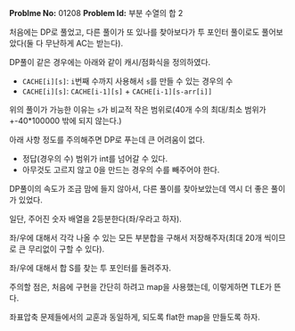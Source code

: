 **Problme No:** 01208
**Problem Id:** 부분 수열의 합 2


처음에는 DP로 풀었고, 다른 풀이가 또 있나를 찾아보다가 투 포인터 풀이로도 풀어보았다(둘 다 무난하게 AC는 받는다).


DP풀이 같은 경우에는 아래와 같이 캐시/점화식을 정의하였다.


- `CACHE[i][s]`: `i`번째 수까지 사용해서 `s`를 만들 수 있는 경우의 수
- `CACHE[i][s]`: `CACHE[i-1][s]` + `CACHE[i-1][s-arr[i]]`


위의 풀이가 가능한 이유는 `s`가 비교적 작은 범위로(40개 수의 최대/최소 범위가 +-40*100000 밖에 되지 않는다.)


아래 사항 정도를 주의해주면 DP로 푸는데 큰 어려움이 없다.


- 정답(경우의 수) 범위가 int를 넘어갈 수 있다.
- 아무것도 고르지 않고 0을 만드는 경우의 수를 빼주어야 한다.


DP풀이의 속도가 조금 맘에 들지 않아서, 다른 풀이를 찾아보았는데 역시 더 좋은 풀이가 있었다.


일단, 주어진 숫자 배열을 2등분한다(좌/우라고 하자).


좌/우에 대해서 각각 나올 수 있는 모든 부분합을 구해서 저장해주자(최대 20개 씩이므로 큰 무리없이 구할 수 있다).


좌/우에 대해서 합 S를 찾는 투 포인터를 돌려주자.


주의할 점은, 처음에 구현을 간단히 하려고 map을 사용했는데, 이렇게하면 TLE가 뜬다.


좌표압축 문제들에서의 교훈과 동일하게, 되도록 flat한 map을 만들도록 하자.
